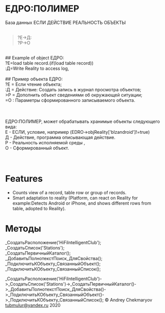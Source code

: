# ЕДРО:ПОЛИМЕР
База данных ЕСЛИ ДЕЙСТВИЕ РЕАЛЬНОСТЬ ОБЪЕКТЫ <br/>
<br/>
>?Е->Д:<br/>
>?Р->О<br/>
<br/>
## Example of object ЕДРО:<br/>
?Е=load table record.(if(load table record))<br/>
:Д=Write Reality to access log, <br/>
<br/>
## Пример объекта ЕДРО:<br/>
?Е = Если чтение объекта;<br/>
:Д = Действие: Создать запись в журнал просмотра объектов;<br/>
>Р = Дополнить объект сведениями об окружающей ситуации;<br/>
=О : Параметры сформированного записываемого объекта.<br/>
<br/>
<br/>
<br/>
ЕДРО:ПОЛИМЕР, может обрабатывать хранимые объекты следующего вида:<br/>
Е - ЕСЛИ, условие, например (EDRO->objReality['bIzandroid']!=true)<br/>
Д - Действие, программа описывающая действие.<br/>
Р - Реальность исполняемой среды , <br/>
О - Сформированный объект.<br/><br/>
<br/>

# Features


* Counts view of a record, table row or group of records.
* Smart adaptation to reality (Platform, can react on Reality for example:Detects Android or iPhone, and shows different rows from table, adopted to Reality).

# Методы
_СоздатьРасположение('HiFiIntelligentClub');<br/>
_СоздатьСписок('Stations');<br/>
_СоздатьПервичныйКаталог();<br/>
_ДобавитьПолнотекстПоиск_ДляСвойства();<br/>
_ПодключитьКОбъекту_СвязанныйОбъект();<br/>
_ПодключитьКОбъекту_СвязанныйСписок();<br/>

_СоздатьРасположение('HiFiIntelligentClub')->_СоздатьСписок('Stations')->_СоздатьПервичныйКаталог()->_ДобавитьПолнотекстПоиск_ДляСвойства()->_ПодключитьКОбъекту_СвязанныйОбъект()->_ПодключитьКОбъекту_СвязанныйСписок();
© Andrey Chekmaryov tubmulur@yandex.ru 2020<br/>

